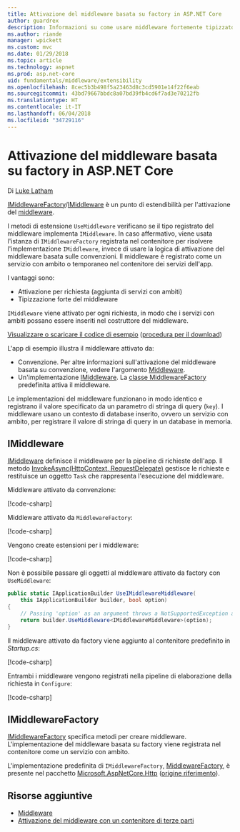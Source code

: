 ```yaml
---
title: Attivazione del middleware basata su factory in ASP.NET Core
author: guardrex
description: Informazioni su come usare middleware fortemente tipizzato con un'implementazione di attivazione basata su factory in ASP.NET Core.
ms.author: riande
manager: wpickett
ms.custom: mvc
ms.date: 01/29/2018
ms.topic: article
ms.technology: aspnet
ms.prod: asp.net-core
uid: fundamentals/middleware/extensibility
ms.openlocfilehash: 8cec5b3b498f5a23463d8c3cd5901e14f22f6eab
ms.sourcegitcommit: 43bd79667bbdc8a07bd39fb4cd6f7ad3e70212fb
ms.translationtype: HT
ms.contentlocale: it-IT
ms.lasthandoff: 06/04/2018
ms.locfileid: "34729116"
---
```

# <a name="factory-based-middleware-activation-in-aspnet-core"></a>Attivazione del middleware basata su factory in ASP.NET Core

Di [Luke Latham](https://github.com/guardrex)

[IMiddlewareFactory](/dotnet/api/microsoft.aspnetcore.http.imiddlewarefactory)/[IMiddleware](/dotnet/api/microsoft.aspnetcore.http.imiddleware) è un punto di estendibilità per l'attivazione del [middleware](xref:fundamentals/middleware/index).

I metodi di estensione `UseMiddleware` verificano se il tipo registrato del middleware implementa `IMiddleware`. In caso affermativo, viene usata l'istanza di `IMiddlewareFactory` registrata nel contenitore per risolvere l'implementazione `IMiddleware`, invece di usare la logica di attivazione del middleware basata sulle convenzioni. Il middleware è registrato come un servizio con ambito o temporaneo nel contenitore dei servizi dell'app.

I vantaggi sono:

* Attivazione per richiesta (aggiunta di servizi con ambiti)
* Tipizzazione forte del middleware

`IMiddleware` viene attivato per ogni richiesta, in modo che i servizi con ambiti possano essere inseriti nel costruttore del middleware.

[Visualizzare o scaricare il codice di esempio](https://github.com/aspnet/Docs/tree/master/aspnetcore/fundamentals/middleware/extensibility/sample) ([procedura per il download](xref:tutorials/index#how-to-download-a-sample))

L'app di esempio illustra il middleware attivato da:

* Convenzione. Per altre informazioni sull'attivazione del middleware basata su convenzione, vedere l'argomento [Middleware](xref:fundamentals/middleware/index).
* Un'implementazione [IMiddleware](/dotnet/api/microsoft.aspnetcore.http.imiddleware). La [classe MiddlewareFactory](/dotnet/api/microsoft.aspnetcore.http.middlewarefactory) predefinita attiva il middleware.

Le implementazioni del middleware funzionano in modo identico e registrano il valore specificato da un parametro di stringa di query (`key`). I middleware usano un contesto di database inserito, ovvero un servizio con ambito, per registrare il valore di stringa di query in un database in memoria.

## <a name="imiddleware"></a>IMiddleware

[IMiddleware](/dotnet/api/microsoft.aspnetcore.http.imiddleware) definisce il middleware per la pipeline di richieste dell'app. Il metodo [InvokeAsync(HttpContext, RequestDelegate)](/dotnet/api/microsoft.aspnetcore.http.imiddleware.invokeasync#Microsoft_AspNetCore_Http_IMiddleware_InvokeAsync_Microsoft_AspNetCore_Http_HttpContext_Microsoft_AspNetCore_Http_RequestDelegate_) gestisce le richieste e restituisce un oggetto `Task` che rappresenta l'esecuzione del middleware.

Middleware attivato da convenzione:

[!code-csharp[](extensibility/sample/Middleware/ConventionalMiddleware.cs?name=snippet1)]

Middleware attivato da `MiddlewareFactory`:

[!code-csharp[](extensibility/sample/Middleware/IMiddlewareMiddleware.cs?name=snippet1)]

Vengono create estensioni per i middleware:

[!code-csharp[](extensibility/sample/Middleware/MiddlewareExtensions.cs?name=snippet1)]

Non è possibile passare gli oggetti al middleware attivato da factory con `UseMiddleware`:

```csharp
public static IApplicationBuilder UseIMiddlewareMiddleware(
    this IApplicationBuilder builder, bool option)
{
    // Passing 'option' as an argument throws a NotSupportedException at runtime.
    return builder.UseMiddleware<IMiddlewareMiddleware>(option);
}
```

Il middleware attivato da factory viene aggiunto al contenitore predefinito in *Startup.cs*:

[!code-csharp[](extensibility/sample/Startup.cs?name=snippet1&highlight=12)]

Entrambi i middleware vengono registrati nella pipeline di elaborazione della richiesta in `Configure`:

[!code-csharp[](extensibility/sample/Startup.cs?name=snippet2&highlight=13-14)]

## <a name="imiddlewarefactory"></a>IMiddlewareFactory

[IMiddlewareFactory](/dotnet/api/microsoft.aspnetcore.http.imiddlewarefactory) specifica metodi per creare middleware. L'implementazione del middleware basata su factory viene registrata nel contenitore come un servizio con ambito.

L'implementazione predefinita di `IMiddlewareFactory`, [MiddlewareFactory](/dotnet/api/microsoft.aspnetcore.http.middlewarefactory), è presente nel pacchetto [Microsoft.AspNetCore.Http](https://www.nuget.org/packages/Microsoft.AspNetCore.Http/) ([origine riferimento](https://github.com/aspnet/HttpAbstractions/blob/release/2.0/src/Microsoft.AspNetCore.Http/MiddlewareFactory.cs)).

## <a name="additional-resources"></a>Risorse aggiuntive

* [Middleware](xref:fundamentals/middleware/index)
* [Attivazione del middleware con un contenitore di terze parti](xref:fundamentals/middleware/extensibility-third-party-container)
